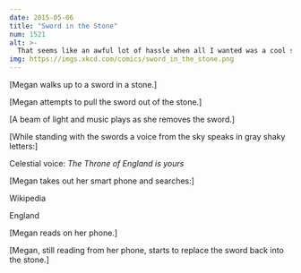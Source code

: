 ```yaml
---
date: 2015-05-06
title: "Sword in the Stone"
num: 1521
alt: >-
  That seems like an awful lot of hassle when all I wanted was a cool sword.
img: https://imgs.xkcd.com/comics/sword_in_the_stone.png
---
```

[Megan walks up to a sword in a stone.]

[Megan attempts to pull the sword out of the stone.]

[A beam of light and music plays as she removes the sword.]

[While standing with the swords a voice from the sky speaks in gray shaky letters:]

Celestial voice: *The Throne of England is yours*

[Megan takes out her smart phone and searches:]

Wikipedia

England

[Megan reads on her phone.]

[Megan, still reading from her phone, starts to replace the sword back into the stone.]